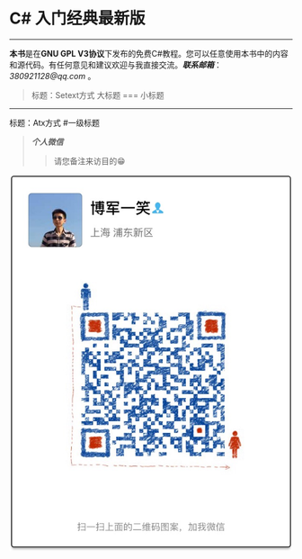 # C# 入门经典最新版

___

**本书**是在**GNU GPL V3协议**下发布的免费C#教程。您可以任意使用本书中的内容和源代码。有任何意见和建议欢迎与我直接交流。___联系邮箱___：_380921128@qq.com_ 。

> 标题：Setext方式
大标题
===
小标题
---
标题：Atx方式
#一级标题


> _**个人微信**_ 
>> 请您备注来访目的😁

![](/assets/IMG_1858.JPG)




